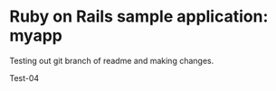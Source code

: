 # Ruby on Rails sample application: myapp

Testing out git branch of readme and making changes.

Test-04
